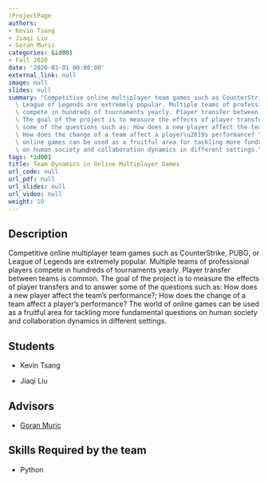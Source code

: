 ```yaml
---
!ProjectPage
authors:
- Kevin Tsang
- Jiaqi Liu
- Goran Muric
categories: &id001
- Fall 2020
date: '2020-01-01 00:00:00'
external_link: null
image: null
slides: null
summary: "Competitive online multiplayer team games such as CounterStrike, PUBG, or\
  \ League of Legends are extremely popular. Multiple teams of professional players\
  \ compete in hundreds of tournaments yearly. Player transfer between teams is common.\
  \ The goal of the project is to measure the effects of player transfers and to answer\
  \ some of the questions such as: How does a new player affect the team\u2019s performance?;\
  \ How does the change of a team affect a player\u2019s performance? The world of\
  \ online games can be used as a fruitful area for tackling more fundamental questions\
  \ on human society and collaboration dynamics in different settings."
tags: *id001
title: Team Dynamics in Online Multiplayer Games
url_code: null
url_pdf: null
url_slides: null
url_video: null
weight: 10
---
```

## Description

Competitive online multiplayer team games such as CounterStrike, PUBG, or League of Legends are extremely popular. Multiple teams of professional players compete in hundreds of tournaments yearly. Player transfer between teams is common. The goal of the project is to measure the effects of player transfers and to answer some of the questions such as: How does a new player affect the team’s performance?; How does the change of a team affect a player’s performance? The world of online games can be used as a fruitful area for tackling more fundamental questions on human society and collaboration dynamics in different settings.





## Students

* Kevin Tsang

* Jiaqi Liu

## Advisors

* [Goran Muric](../../../author/goran-muric)

## Skills Required by the team


* Python